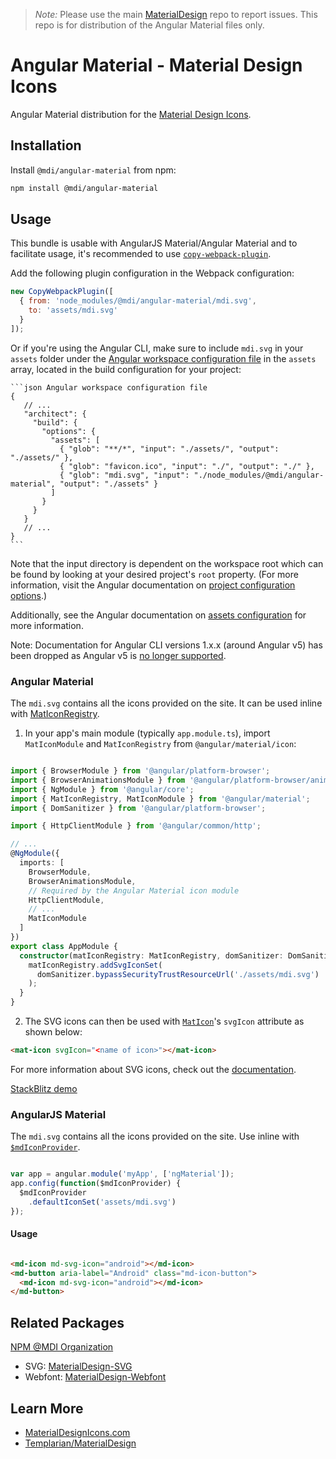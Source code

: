 > *Note:* Please use the main [MaterialDesign](https://github.com/Templarian/MaterialDesign/issues) repo to report issues. This repo is for distribution of the Angular Material files only.

# Angular Material - Material Design Icons

Angular Material distribution for the [Material Design Icons](https://materialdesignicons.com).

## Installation

Install `@mdi/angular-material` from npm:

```bash
npm install @mdi/angular-material
```

## Usage

This bundle is usable with AngularJS Material/Angular Material and to facilitate usage, it's recommended to use
[`copy-webpack-plugin`](https://github.com/webpack-contrib/copy-webpack-plugin).

Add the following plugin configuration in the Webpack configuration:

```javascript
new CopyWebpackPlugin([
  { from: 'node_modules/@mdi/angular-material/mdi.svg',
    to: 'assets/mdi.svg'
  }
]);
```

Or if you're using the Angular CLI, make sure to include `mdi.svg` in your `assets`
folder under the [Angular workspace configuration file](https://angular.io/guide/workspace-config)
in the `assets` array, located in the build configuration for your project:

    ```json Angular workspace configuration file
    {
       // ...
       "architect": {
         "build": {
           "options": {
             "assets": [
               { "glob": "**/*", "input": "./assets/", "output": "./assets/" },
               { "glob": "favicon.ico", "input": "./", "output": "./" },
               { "glob": "mdi.svg", "input": "./node_modules/@mdi/angular-material", "output": "./assets" }
             ]
           }
         }
       }
       // ...
    }
    ```

Note that the input directory is dependent on the workspace root which can be found
by looking at your desired project's `root` property. (For more information, visit the
Angular documentation on [project configuration options](https://angular.io/guide/workspace-config#project-configuration-options).)

Additionally, see the Angular documentation on [assets configuration](https://angular.io/guide/workspace-config#assets-configuration)
for more information.

Note: Documentation for Angular CLI versions 1.x.x (around Angular v5) has been dropped
as Angular v5 is [no longer supported](https://angular.io/guide/releases#support-policy-and-schedule).

### Angular Material

The `mdi.svg` contains all the icons provided on the site. It can be used inline with
[MatIconRegistry](https://material.angular.io/components/icon/api#MatIconRegistry).

1. In your app's main module (typically `app.module.ts`), import `MatIconModule` and `MatIconRegistry` from `@angular/material/icon`:

```typescript App module

import { BrowserModule } from '@angular/platform-browser';
import { BrowserAnimationsModule } from '@angular/platform-browser/animations';
import { NgModule } from '@angular/core';
import { MatIconRegistry, MatIconModule } from '@angular/material';
import { DomSanitizer } from '@angular/platform-browser';

import { HttpClientModule } from '@angular/common/http';

// ...
@NgModule({
  imports: [
    BrowserModule,
    BrowserAnimationsModule,
    // Required by the Angular Material icon module
    HttpClientModule,
    // ...
    MatIconModule
  ]
})
export class AppModule {
  constructor(matIconRegistry: MatIconRegistry, domSanitizer: DomSanitizer){
    matIconRegistry.addSvgIconSet(
      domSanitizer.bypassSecurityTrustResourceUrl('./assets/mdi.svg')
    );
  }
}
```

2. The SVG icons can then be used with [`MatIcon`](https://material.angular.io/components/icon/api#MatIcon)'s
`svgIcon` attribute as shown below:

```html Example Usage
<mat-icon svgIcon="<name of icon>"></mat-icon>
```

For more information about SVG icons, check out the [documentation](https://material.angular.io/components/icon/overview#svg-icons).

[StackBlitz demo](https://stackblitz.com/edit/mdi-material-example)

### AngularJS Material

The `mdi.svg` contains all the icons provided on the site. Use inline with [`$mdIconProvider`](https://material.angularjs.org/latest/api/service/$mdIconProvider).

```javascript Configuration

var app = angular.module('myApp', ['ngMaterial']);
app.config(function($mdIconProvider) {
  $mdIconProvider
    .defaultIconSet('assets/mdi.svg')
});

```

#### Usage

```html Example Usage

<md-icon md-svg-icon="android"></md-icon>
<md-button aria-label="Android" class="md-icon-button">
  <md-icon md-svg-icon="android"></md-icon>
</md-button>

```

## Related Packages

[NPM @MDI Organization](https://npmjs.com/org/mdi)

* SVG: [MaterialDesign-SVG](https://github.com/Templarian/MaterialDesign-SVG)
* Webfont: [MaterialDesign-Webfont](https://github.com/Templarian/MaterialDesign-Webfont)

## Learn More

* [MaterialDesignIcons.com](https://materialdesignicons.com)
* [Templarian/MaterialDesign](https://github.com/Templarian/MaterialDesign)
